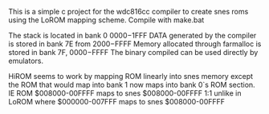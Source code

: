 This is a simple c project for the wdc816cc compiler to create snes roms using the LoROM mapping scheme.
Compile with make.bat

The stack is located in bank 0 $0000-$1FFF
DATA generated by the compiler is stored in bank 7E from $2000-$FFFF
Memory allocated through farmalloc is stored in bank 7F, $0000-$FFFF
The binary compiled can be used directly by emulators.

HiROM seems to work by mapping ROM linearly into snes memory except
the ROM that would map into bank 1 now maps into bank 0`s ROM section.
IE ROM $008000-00FFFF maps to snes $008000-00FFFF 1:1 unlike
in LoROM where $000000-007FFF maps to snes $008000-00FFFF